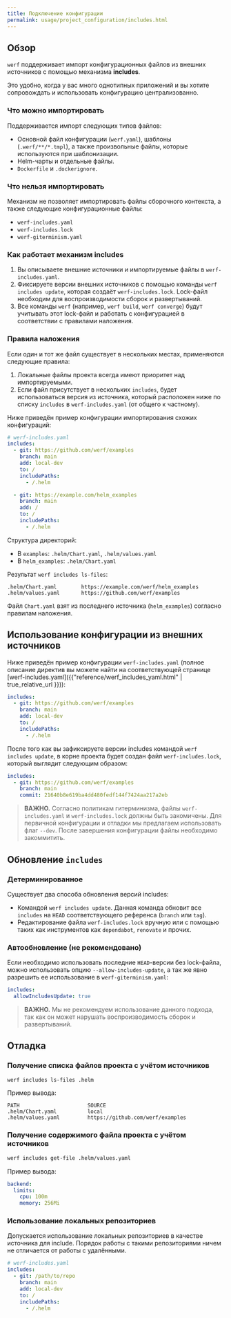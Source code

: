 ```yaml
---
title: Подключение конфигурации
permalink: usage/project_configuration/includes.html
---
```


## Обзор

`werf` поддерживает импорт конфигурационных файлов из внешних источников с помощью механизма **includes**.   

Это удобно, когда у вас много однотипных приложений и вы хотите сопровождать и использовать конфигурацию централизованно.

### Что можно импортировать

Поддерживается импорт следующих типов файлов:

* Основной файл конфигурации (`werf.yaml`), шаблоны (`.werf/**/*.tmpl`), а также произвольные файлы, которые используются при шаблонизации.
* Helm-чарты и отдельные файлы.
* `Dockerfile` и `.dockerignore`.

### Что нельзя импортировать

Механизм не позволяет импортировать файлы сборочного контекста, а также следующие конфигурационные файлы:

* `werf-includes.yaml`
* `werf-includes.lock`
* `werf-giterminism.yaml`

### Как работает механизм includes

1. Вы описываете внешние источники и импортируемые файлы в `werf-includes.yaml`.
2. Фиксируете версии внешних источников с помощью команды `werf includes update`, которая создаёт `werf-includes.lock`. Lock-файл необходим для воспроизводимости сборок и развертываний.
3. Все команды `werf` (например, `werf build`, `werf converge`) будут учитывать этот lock-файл и работать с конфигурацией в соответствии с правилами наложения.

### Правила наложения

Если один и тот же файл существует в нескольких местах, применяются следующие правила:

1. Локальные файлы проекта всегда имеют приоритет над импортируемыми.
2. Если файл присутствует в нескольких `includes`, будет использоваться версия из источника, который расположен ниже по списку `includes` в `werf-includes.yaml` (от общего к частному).

Ниже приведён пример конфигурации импортирования схожих конфигураций:

```yaml
# werf-includes.yaml
includes:
  - git: https://github.com/werf/examples
    branch: main
    add: local-dev
    to: /
    includePaths:
      - /.helm

  - git: https://example.com/helm_examples
    branch: main
    add: /
    to: /
    includePaths:
      - /.helm
````

Структура директорий:

* В `examples`: `.helm/Chart.yaml`, `.helm/values.yaml`
* В `helm_examples`: `.helm/Chart.yaml`

Результат `werf includes ls-files`:

```
.helm/Chart.yaml        https://example.com/werf/helm_examples
.helm/values.yaml       https://github.com/werf/examples
```

Файл `Chart.yaml` взят из последнего источника (`helm_examples`) согласно правилам наложения.

## Использование конфигурации из внешних источников

Ниже приведён пример конфигурации `werf-includes.yaml` (полное описание директив вы можете найти на соответствующей странице [werf-includes.yaml]({{"reference/werf_includes_yaml.html" | true_relative_url }})):

```yaml
includes:
  - git: https://github.com/werf/examples
    branch: main
    add: local-dev
    to: /
    includePaths:
      - /.helm
```

После того как вы зафиксируете версии includes командой `werf includes update`, в корне проекта будет создан файл `werf-includes.lock`, который выглядит следующим образом:

```yaml
includes:
  - git: https://github.com/werf/examples
    branch: main
    commit: 21640b8e619ba4dd480fedf144f7424aa217a2eb
```

> **ВАЖНО.** Согласно политикам гитерминизма, файлы `werf-includes.yaml` и `werf-includes.lock` должны быть закомичены. Для первичной конфигурации и отладки мы предлагаем использовать флаг `--dev`. После завершения конфигурации файлы необходимо закоммитить.

## Обновление `includes`

### Детерминированное

Существует два способа обновления версий includes:

* Командой `werf includes update`. Данная команда обновит все `includes` на `HEAD` соответствующего референса (`branch` или `tag`).
* Редактирование файла `werf-includes.lock` вручную или с помощью таких как инструментов как `dependabot`, `renovate` и прочих.

### Автообновление (не рекомендовано)

Если необходимо использовать последние `HEAD`-версии без lock-файла, можно использовать опцию `--allow-includes-update`, а так же явно разрешить ее использование в `werf-giterminism.yaml`:

```yaml
includes:
  allowIncludesUpdate: true
```

> **ВАЖНО.** Мы не рекомендуем использование данного подхода, так как он может нарушать воспроизводимость сборок и развертываний.

## Отладка

### Получение списка файлов проекта с учётом источников

```bash
werf includes ls-files .helm
```

Пример вывода:

```
PATH                      SOURCE
.helm/Chart.yaml          local
.helm/values.yaml         https://github.com/werf/examples
```

### Получение содержимого файла проекта с учётом источников

```bash
werf includes get-file .helm/values.yaml
```

Пример вывода:

```yaml
backend:
  limits:
    cpu: 100m
    memory: 256Mi
```

### Использование локальных репозиториев

Допускается использование локальных репозиториев в качестве источника для include.
Порядок работы с такими репозиториями ничем не отличается от работы с удалёнными.

```yaml
# werf-includes.yaml
includes:
  - git: /path/to/repo
    branch: main
    add: local-dev
    to: /
    includePaths:
      - /.helm
```
